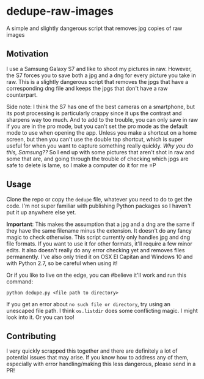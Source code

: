 # dedupe-raw-images
A simple and slightly dangerous script that removes jpg copies of raw images

## Motivation
I use a Samsung Galaxy S7 and like to shoot my pictures in raw. However, the S7 forces you to save both a jpg and a dng for every picture you take in raw. This is a slightly dangerous script that removes the jpgs that have a corresponding dng file and keeps the jpgs that don't have a raw counterpart.

Side note: I think the S7 has one of the best cameras on a smartphone, but its post processing is particularly crappy since it ups the contrast and sharpens way too much. And to add to the trouble, you can only save in raw if you are in the pro mode, but you can't set the pro mode as the default mode to use when opening the app. Unless you make a shortcut on a home screen, but then you can't use the double tap shortcut, which is super useful for when you want to capture something really quickly. _Why you do this, Samsung??_ So I end up with some pictures that aren't shot in raw and some that are, and going through the trouble of checking which jpgs are safe to delete is lame, so I make a computer do it for me =P

## Usage
Clone the repo or copy the `dedupe` file, whatever you need to do to get the code. I'm not super familiar with publishing Python packages so I haven't put it up anywhere else yet. 

**Important**: This makes the assumption that a jpg and a dng are the same if they have the same filename minus the extension. It doesn't do any fancy magic to check otherwise. This script currently only handles jpg and dng file formats. If you want to use it for other formats, it'll require a few minor edits. It also doesn't really do any error checking yet and removes files permanently. I've also only tried it on OSX El Capitan and Windows 10 and with Python 2.7, so be careful when using it!

Or if you like to live on the edge, you can #believe it'll work and run this command:

```
python dedupe.py <file path to directory>
```

If you get an error about `no such file or directory`, try using an unescaped file path. I think `os.listdir` does some conflicting magic. I might look into it. Or you can too!

## Contributing
I very quickly scrapped this together and there are definitely a lot of potential issues that may arise. If you know how to address any of them, especially with error handling/making this less dangerous, please send in a PR!
